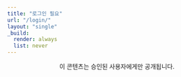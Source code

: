 ```yaml
---
title: "로그인 필요"
url: "/login/"
layout: "single"
_build:
  render: always
  list: never
---
```


<div style="text-align: center;">

<p data-netlify-identity-button></p>

이 콘텐츠는 승인된 사용자에게만 공개됩니다.

</div>

<script>
  if (window.netlifyIdentity) {
    window.netlifyIdentity.on("login", function(user) {
      window.location.href = "/ko/judgment_philosophy/diary/";
    });
  }
</script>